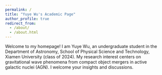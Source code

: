 ```yaml
---
permalink: /
title: "Yuye Wu's Academic Page"
author_profile: true
redirect_from: 
  - /about/
  - /about.html
---
```


Welcome to my homepage! I am Yuye Wu, an undergraduate student in the Department of Astronomy, School of Physical Science and Technology, Xiamen University (class of 2024). My research interest centers on gravitational wave phenomena from compact object mergers in active galactic nuclei (AGN). I welcome your insights and discussions.
